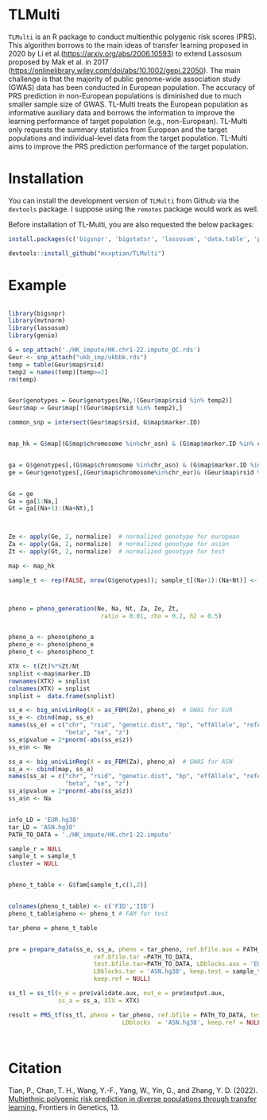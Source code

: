 # TLMulti

`TLMulti` is an R package to conduct multienthic polygenic risk scores (PRS). This algorithm borrows to the main ideas of transfer learning proposed in 2020 by  Li et al.(https://arxiv.org/abs/2006.10593) to extend Lassosum proposed by  Mak et al. in 2017 (https://onlinelibrary.wiley.com/doi/abs/10.1002/gepi.22050). The main challenge is that the majority of public genome-wide association study (GWAS) data has been conducted in European population. The accuracy of PRS prediction in non-European populations is diminished due to much smaller sample size of GWAS. TL-Multi treats the European population as informative auxiliary data and borrows the information to improve the learning performance of target population (e.g., non-European). TL-Multi only requests the summary statistics from European and the target populations and individual-level data from the target population. TL-Multi aims to improve the PRS prediction performance of the target population.

# Installation


You can install the development version of
`TLMulti` from Github via the `devtools` package. I suppose using
the `remotes` package would work as well.

Before installation of TL-Multi, you are also requested the below packages:
``` r
install.packages(c('bigsnpr', 'bigstatsr', 'lassosum', 'data.table', 'parallel', 'dplyr', 'mvtnorm', 'SimDesign'), dependencies=TRUE)

```

``` r
devtools::install_github("mxxptian/TLMulti")
```

# Example

``` r

library(bigsnpr)
library(mvtnorm)
library(lassosum)
library(genio)

G = snp_attach('./HK_impute/HK.chr1-22.impute_QC.rds')
Geur <- snp_attach("ukb_imp/ukbbk.rds")
temp = table(Geur$map$rsid)
temp2 = names(temp)[temp>=2]
rm(temp)


Geur$genotypes = Geur$genotypes[Ne,!(Geur$map$rsid %in% temp2)]
Geur$map = Geur$map[!(Geur$map$rsid %in% temp2),]

common_snp = intersect(Geur$map$rsid, G$map$marker.ID)


map_hk = G$map[(G$map$chromosome %in%chr_asn) & (G$map$marker.ID %in% common_snp),]


ga = G$genotypes[,(G$map$chromosome %in%chr_asn) & (G$map$marker.ID %in% common_snp)]
ge = Geur$genotypes[,(Geur$map$chromosome%in%chr_eur)& (Geur$map$rsid %in% common_snp)]


Ge = ge
Ga = ga[1:Na,]
Gt = ga[(Na+1):(Na+Nt),]



Ze <- apply(Ge, 2, normalize)  # normalized genotype for european
Za <- apply(Ga, 2, normalize)  # normalized genotype for asian
Zt <- apply(Gt, 2, normalize)  # normalized genotype for test

map <- map_hk

sample_t <- rep(FALSE, nrow(G$genotypes)); sample_t[(Na+1):(Na+Nt)] <- TRUE  # sample of test



pheno = pheno_generation(Ne, Na, Nt, Za, Ze, Zt,
                          ratio = 0.01, rho = 0.2, h2 = 0.5)


pheno_a <- pheno$pheno_a
pheno_e <- pheno$pheno_e
pheno_t <- pheno$pheno_t

XTX <- t(Zt)%*%Zt/Nt
snplist <-map$marker.ID
rownames(XTX) = snplist
colnames(XTX) = snplist
snplist =  data.frame(snplist)

ss_e <- big_univLinReg(X = as_FBM(Ze), pheno_e)  # GWAS for EUR
ss_e <- cbind(map, ss_e)
names(ss_e) = c("chr", "rsid", "genetic.dist", "bp", "effAllele", "refAllele",
                "beta", "se", "z")
ss_e$pvalue = 2*pnorm(-abs(ss_e$z))
ss_e$n <- Ne

ss_a <- big_univLinReg(X = as_FBM(Za), pheno_a)  # GWAS for ASN
ss_a <- cbind(map, ss_a)
names(ss_a) = c("chr", "rsid", "genetic.dist", "bp", "effAllele", "refAllele",
                "beta", "se", "z")
ss_a$pvalue = 2*pnorm(-abs(ss_a$z))
ss_a$n <- Na


info_LD = 'EUR.hg38'
tar_LD = 'ASN.hg38'
PATH_TO_DATA = './HK_impute/HK.chr1-22.impute'

sample_r = NULL
sample_t = sample_t
cluster = NULL


pheno_t_table <- G$fam[sample_t,c(1,2)]


colnames(pheno_t_table) <- c('FID','IID')
pheno_t_table$pheno <- pheno_t # FAM for test

tar_pheno = pheno_t_table


pre = prepare_data(ss_e, ss_a, pheno = tar_pheno, ref.bfile.aux = PATH_TO_DATA, test.bfile.aux =PATH_TO_DATA,
                        ref.bfile.tar =PATH_TO_DATA,
                        test.bfile.tar=PATH_TO_DATA, LDblocks.aux = 'EUR.hg38',
                        LDblocks.tar = 'ASN.hg38', keep.test = sample_t,
                        keep.ref = NULL)

ss_tl = ss_tl(v_e = pre$validate.aux, out_e = pre$output.aux,
              ss_a = ss_a, XTX = XTX)

result = PRS_tf(ss_tl, pheno = tar_pheno, ref.bfile = PATH_TO_DATA, test.bfile = PATH_TO_DATA,
                                LDblocks  = 'ASN.hg38', keep.ref = NULL, keep.test = sample_t)




```
# Citation
Tian, P., Chan, T. H., Wang, Y.-F., Yang, W., Yin, G., and Zhang, Y. D. (2022). [Multiethnic polygenic risk prediction in diverse populations through transfer learning.](http://journal.frontiersin.org/article/10.3389/fgene.2022.906965/full?&utm_source=Email_to_authors_&utm_medium=Email&utm_content=T1_11.5e1_author&utm_campaign=Email_publication&field=&journalName=Frontiers_in_Genetics&id=906965) Frontiers in Genetics, 13.
